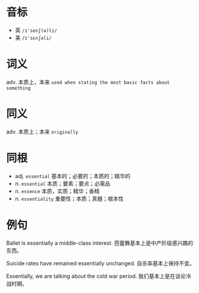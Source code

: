 # 音标

- 英 `/ɪ'senʃ(ə)lɪ/`
- 美 `/ɪ'sɛnʃəli/`

# 词义

adv. 本质上，本来
`used when stating the most basic facts about something`

# 同义

adv. 本质上；本来
`originally`

# 同根

- adj. `essential` 基本的；必要的；本质的；精华的
- n. `essential` 本质；要素；要点；必需品
- n. `essence` 本质，实质；精华；香精
- n. `essentiality` 重要性；本质；真髓；根本性

# 例句

Ballet is essentially a middle-class interest.
芭蕾舞基本上是中产阶级感兴趣的东西。

Suicide rates have remained essentially unchanged.
自杀率基本上保持不变。

Essentially, we are talking about the cold war period.
我们基本上是在谈论冷战时期。



